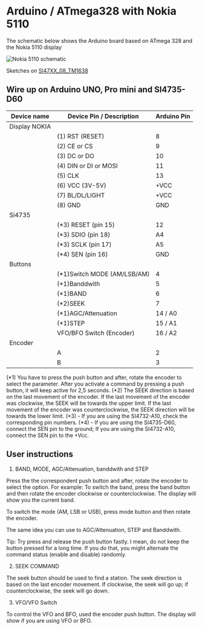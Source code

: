 # Arduino / ATmega328 with Nokia 5110

The schematic below shows the Arduino board based on ATmega 328 and the Nokia 5110 display

![Nokia 5110 schematic](../images/schematic_basic_Nokia5110.png)

Sketches on [SI47XX_08_TM1638](https://github.com/pu2clr/SI4735/tree/master/examples/SI47XX_09_NOKIA_5110)


## Wire up on Arduino UNO, Pro mini and SI4735-D60


| Device name               | Device Pin / Description      |  Arduino Pin  |
| ----------------          | ----------------------------- | ------------  |
| Display NOKIA             |                               |               |
|                           | (1) RST (RESET)               |     8         |
|                           | (2) CE or CS                  |     9         |
|                           | (3) DC or DO                  |    10         |
|                           | (4) DIN or DI or MOSI         |    11         |
|                           | (5) CLK                       |    13         |
|                           | (6) VCC  (3V-5V)              |    +VCC       |
|                           | (7) BL/DL/LIGHT               |    +VCC       |
|                           | (8) GND                       |    GND        |
|     Si4735                |                               |               |
|                           | (*3) RESET (pin 15)           |     12        |
|                           | (*3) SDIO (pin 18)            |     A4        |
|                           | (*3) SCLK (pin 17)            |     A5        |
|                           | (*4) SEN (pin 16)             |    GND        |
|     Buttons               |                               |               |
|                           | (*1)Switch MODE (AM/LSB/AM)   |      4        |
|                           | (*1)Banddwith                 |      5        |
|                           | (*1)BAND                      |      6        |
|                           | (*2)SEEK                      |      7        |
|                           | (*1)AGC/Attenuation           |     14 / A0   |
|                           | (*1)STEP                      |     15 / A1   |
|                           | VFO/BFO Switch (Encoder)      |     16 / A2   |
|    Encoder                |                               |               |
|                           | A                             |       2       |
|                           | B                             |       3       |

  (*1) You have to press the push button and after, rotate the encoder to select the parameter.
       After you activate a command by pressing a push button, it will keep active for 2,5 seconds.
  (*2) The SEEK direction is based on the last movement of the encoder. If the last movement of
       the encoder was clockwise, the SEEK will be towards the upper limit. If the last movement of
       the encoder was counterclockwise, the SEEK direction will be towards the lower limit.
  (*3) - If you are using the SI4732-A10, check the corresponding pin numbers.
  (*4) - If you are using the SI4735-D60, connect the SEN pin to the ground;
         If you are using the SI4732-A10, connect the SEN pin to the +Vcc.



## User instructions 


1. BAND, MODE, AGC/Attenuation, banddwith and STEP

Press the the correspondent push button and after, rotate the encoder to select the option. For example: 
To switch the band, press the band button and then rotate the encoder clockwise or counterclockwise. 
The display will show you the current band. 

To switch the mode (AM, LSB or USB), press mode button and then rotate the encoder.

The same idea you can use to AGC/Attenuation, STEP and Banddwith.

Tip: Try press and release the push button fastly. I mean, do not keep the button pressed for a long time. 
     If you do that, you might alternate the command status (enable and disable) randomly. 


2. SEEK COMMAND

The seek button should be used to find a station. The seek direction is based on the last encoder movement.
If clockwise, the seek will go up; if counterclockwise, the seek will go down.


3. VFO/VFO Switch 

To control the VFO and BFO, used the encoder push button. The display will show if you are using VFO or BFO.

